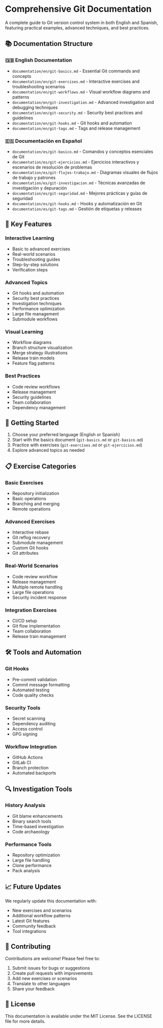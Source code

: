 # Comprehensive Git Documentation

A complete guide to Git version control system in both English and Spanish, featuring practical examples, advanced techniques, and best practices.

## 📚 Documentation Structure

### 🇬🇧 English Documentation
- `documentation/en/git-basics.md` - Essential Git commands and concepts
- `documentation/en/git-exercises.md` - Interactive exercises and troubleshooting scenarios
- `documentation/en/git-workflows.md` - Visual workflow diagrams and patterns
- `documentation/en/git-investigation.md` - Advanced investigation and debugging techniques
- `documentation/en/git-security.md` - Security best practices and guidelines
- `documentation/en/git-hooks.md` - Git hooks and automation
- `documentation/en/git-tags.md` - Tags and release management

### 🇪🇸 Documentación en Español
- `documentation/es/git-basico.md` - Comandos y conceptos esenciales de Git
- `documentation/es/git-ejercicios.md` - Ejercicios interactivos y escenarios de resolución de problemas
- `documentation/es/git-flujos-trabajo.md` - Diagramas visuales de flujos de trabajo y patrones
- `documentation/es/git-investigacion.md` - Técnicas avanzadas de investigación y depuración
- `documentation/es/git-seguridad.md` - Mejores prácticas y guías de seguridad
- `documentation/es/git-hooks.md` - Hooks y automatización en Git
- `documentation/es/git-tags.md` - Gestión de etiquetas y releases

## 🎯 Key Features

### Interactive Learning
- Basic to advanced exercises
- Real-world scenarios
- Troubleshooting guides
- Step-by-step solutions
- Verification steps

### Advanced Topics
- Git hooks and automation
- Security best practices
- Investigation techniques
- Performance optimization
- Large file management
- Submodule workflows

### Visual Learning
- Workflow diagrams
- Branch structure visualization
- Merge strategy illustrations
- Release train models
- Feature flag patterns

### Best Practices
- Code review workflows
- Release management
- Security guidelines
- Team collaboration
- Dependency management

## 🚀 Getting Started

1. Choose your preferred language (English or Spanish)
2. Start with the basics document (`git-basics.md` or `git-basico.md`)
3. Practice with exercises (`git-exercises.md` or `git-ejercicios.md`)
4. Explore advanced topics as needed

## 📋 Exercise Categories

### Basic Exercises
- Repository initialization
- Basic operations
- Branching and merging
- Remote operations

### Advanced Exercises
- Interactive rebase
- Git reflog recovery
- Submodule management
- Custom Git hooks
- Git attributes

### Real-World Scenarios
- Code review workflow
- Release management
- Multiple remote handling
- Large file operations
- Security incident response

### Integration Exercises
- CI/CD setup
- Git flow implementation
- Team collaboration
- Release train management

## 🛠️ Tools and Automation

### Git Hooks
- Pre-commit validation
- Commit message formatting
- Automated testing
- Code quality checks

### Security Tools
- Secret scanning
- Dependency auditing
- Access control
- GPG signing

### Workflow Integration
- GitHub Actions
- GitLab CI
- Branch protection
- Automated backports

## 🔍 Investigation Tools

### History Analysis
- Git blame enhancements
- Binary search tools
- Time-based investigation
- Code archaeology

### Performance Tools
- Repository optimization
- Large file handling
- Clone performance
- Pack analysis

## 📈 Future Updates

We regularly update this documentation with:
- New exercises and scenarios
- Additional workflow patterns
- Latest Git features
- Community feedback
- Tool integrations

## 🤝 Contributing

Contributions are welcome! Please feel free to:
1. Submit issues for bugs or suggestions
2. Create pull requests with improvements
3. Add new exercises or scenarios
4. Translate to other languages
5. Share your feedback

## 📄 License

This documentation is available under the MIT License. See the LICENSE file for more details.